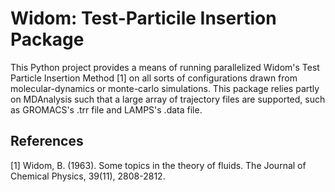 # Widom: Test-Particile Insertion Package
This Python project provides a means of running parallelized Widom's Test Particle Insertion Method [1] on all sorts of configurations drawn from
molecular-dynamics or monte-carlo simulations. This package relies partly on MDAnalysis such that a large array of trajectory files are supported, such as GROMACS's .trr file and LAMPS's .data file.

## References
[1] Widom, B. (1963). Some topics in the theory of fluids. The Journal of Chemical Physics, 39(11), 2808-2812.
